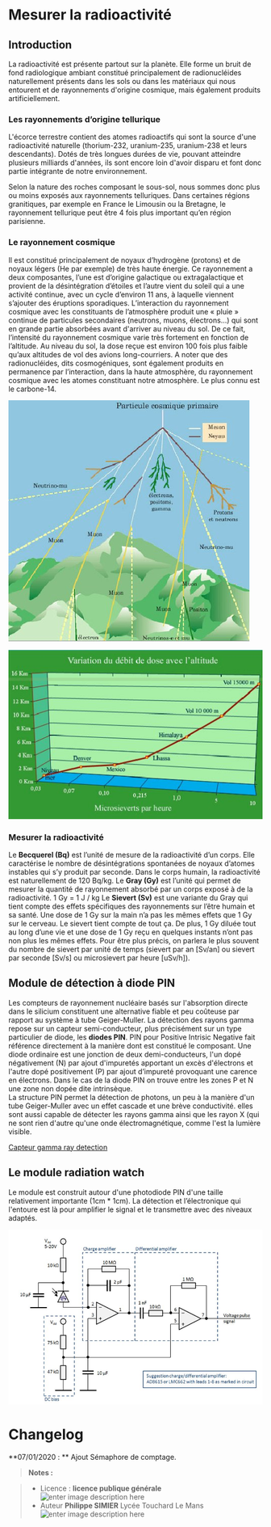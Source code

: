 ﻿# Mesurer la radioactivité

## Introduction
La radioactivité est présente partout sur la planète. Elle forme un bruit de fond radiologique ambiant constitué principalement de radionucléides naturellement présents dans les sols ou dans les matériaux qui nous entourent et de rayonnements d'origine cosmique, mais également produits artificiellement.

### Les rayonnements d’origine tellurique
L'écorce terrestre contient des atomes radioactifs qui sont la source d'une radioactivité naturelle (thorium-232, uranium-235, uranium-238 et leurs descendants). Dotés de très longues durées de vie, pouvant atteindre plusieurs milliards d'années, ils sont encore loin d'avoir disparu et font donc partie intégrante de notre environnement.

Selon la nature des roches composant le sous-sol, nous sommes donc plus ou moins exposés aux rayonnements telluriques. Dans certaines régions granitiques, par exemple en France le Limousin ou la Bretagne, le rayonnement tellurique peut être 4 fois plus important qu’en région parisienne. 

### Le rayonnement cosmique
Il est constitué principalement de noyaux d’hydrogène (protons) et de noyaux légers (He par exemple) de très haute énergie. Ce rayonnement a deux composantes, l’une est d’origine galactique ou extragalactique et provient de la désintégration d’étoiles et l’autre vient du soleil qui a une activité continue, avec un cycle d’environ 11 ans, à laquelle viennent s’ajouter des éruptions sporadiques.
L’interaction du rayonnement cosmique avec les constituants de l’atmosphère produit une « pluie » continue de particules secondaires (neutrons, muons, électrons...) qui sont en grande partie absorbées avant d'arriver au niveau du sol.
De ce fait, l’intensité du rayonnement cosmique varie très fortement en fonction de l’altitude. Au niveau du sol, la dose reçue est environ 100 fois plus faible qu’aux altitudes de vol des avions long-courriers.
A noter que des radionucléides, dits cosmogéniques, sont également produits en permanence par l’interaction, dans la haute atmosphère, du rayonnement cosmique avec les atomes constituant notre atmosphère. Le plus connu est le carbone-14.

![Particules cosmiques](/08_Capteurs_actionneurs/02_Geiger_radiation_sensor/particule_cosmique.jpg)

![Variation débit](/08_Capteurs_actionneurs/02_Geiger_radiation_sensor/Variation-debit.jpg)

### Mesurer la radioactivité

Le **Becquerel (Bq)** est l’unité de mesure de la radioactivité d’un corps. Elle caractérise le nombre de désintégrations spontanées de noyaux d’atomes instables qui s’y produit par seconde. Dans le corps humain, la radioactivité est naturellement de 120 Bq/kg.
Le **Gray (Gy)** est l’unité qui permet de mesurer la quantité de rayonnement absorbé par un corps exposé à de la radioactivité. 1 Gy = 1 J / kg
Le **Sievert (Sv)** est une variante du Gray qui tient compte des effets spécifiques des rayonnements sur l’être humain et sa santé.
 Une dose de 1 Gy sur la main n’a pas les mêmes effets que 1 Gy sur le cerveau. Le sievert tient compte de tout ça. De plus, 1 Gy diluée tout au long d’une vie et une dose de 1 Gy reçu en quelques instants n’ont pas non plus les mêmes effets. Pour être plus précis, on parlera le plus souvent du nombre de sievert par unité de temps (sievert par an [Sv/an] ou sievert par seconde [Sv/s] ou microsievert par heure [uSv/h]).

## Module de détection à diode PIN
Les compteurs de rayonnement nucléaire basés sur l'absorption directe dans le silicium constituent une alternative fiable et peu coûteuse par rapport au système à tube Geiger-Muller.
La détection des rayons gamma repose sur un capteur semi-conducteur, plus précisément sur un type particulier de diode, les **diodes PIN**. PIN pour Positive Intrisic Negative fait référence directement à la manière dont est constitué le composant. Une diode ordinaire est une jonction de deux demi-conducteurs, l'un dopé négativement (N) par ajout d'impuretés apportant un excès d'électrons et l'autre dopé positivement (P) par ajout d’impureté provoquant une carence en électrons. Dans le cas de la diode PIN on trouve entre les zones P et N une zone non dopée dite intrinsèque.  
La structure PIN permet la détection de photons, un peu à la manière d'un tube Geiger-Muller avec un effet cascade et une brève conductivité. elles sont aussi capable de détecter les rayons gamma ainsi que les rayon X (qui ne sont rien d'autre qu'une onde électromagnétique, comme l'est la lumière visible.

[Capteur gamma ray detection](https://www.first-sensor.com/en/products/radiation-sensors/series-x-detectors-for-ionizing-radiation/index.html)

## Le module radiation watch
Le module est construit autour d'une photodiode PIN d'une taille relativement importante (1cm * 1cm).
La détection et l’électronique qui l'entoure est là pour amplifier le signal et le transmettre avec des niveaux adaptés. 

![schema_type](/08_Capteurs_actionneurs/02_Geiger_radiation_sensor/schema_type.jpg)

# Changelog

**07/01/2020 : ** Ajout Sémaphore de comptage. 

> **Notes :**


> - Licence : **licence publique générale** ![enter image description here](https://img.shields.io/badge/licence-GPL-green.svg)
> - Auteur **Philippe SIMIER** Lycée Touchard Le Mans
>  ![enter image description here](https://img.shields.io/badge/built-passing-green.svg)
<!-- TOOLBOX 

Génération des badges : https://shields.io/
Génération de ce fichier : https://stackedit.io/editor#


